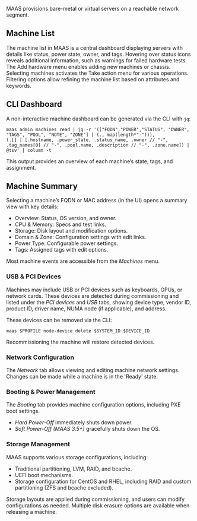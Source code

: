 MAAS provisions bare-metal or virtual servers on a reachable network segment.

## Machine List

The machine list in MAAS is a central dashboard displaying servers with details like status, power state, owner, and tags. Hovering over status icons reveals additional information, such as warnings for failed hardware tests. The Add hardware menu enables adding new machines or chassis. Selecting machines activates the Take action menu for various operations. Filtering options allow refining the machine list based on attributes and keywords.

## CLI Dashboard

A non-interactive machine dashboard can be generated via the CLI with `jq`:

```nohighlight
maas admin machines read | jq -r '(["FQDN","POWER","STATUS", "OWNER", "TAGS", "POOL", "NOTE", "ZONE"] | (., map(length*"-"))),
(.[] | [.hostname, .power_state, .status_name, .owner // "-", .tag_names[0] // "-", .pool.name, .description // "-", .zone.name]) | @tsv' | column -t
```

This output provides an overview of each machine’s state, tags, and assignment.

## Machine Summary

Selecting a machine’s FQDN or MAC address (in the UI) opens a summary view with key details:

- Overview: Status, OS version, and owner.
- CPU & Memory: Specs and test links.
- Storage: Disk layout and modification options.
- Domain & Zone: Configuration settings with edit links.
- Power Type: Configurable power settings.
- Tags: Assigned tags with edit options.

Most machine events are accessible from the *Machines* menu.

### USB & PCI Devices

Machines may include USB or PCI devices such as keyboards, GPUs, or network cards. These devices are detected during commissioning and listed under the *PCI devices* and *USB* tabs, showing device type, vendor ID, product ID, driver name, NUMA node (if applicable), and address.

These devices can be removed via the CLI:

```nohighlight
maas $PROFILE node-device delete $SYSTEM_ID $DEVICE_ID
```

Recommissioning the machine will restore detected devices.

### Network Configuration

The *Network* tab allows viewing and editing machine network settings. Changes can be made while a machine is in the 'Ready' state.

### Booting & Power Management

The *Booting* tab provides machine configuration options, including PXE boot settings.

- *Hard Power-Off* immediately shuts down power.
- *Soft Power-Off (MAAS 3.5+)* gracefully shuts down the OS.

### Storage Management

MAAS supports various storage configurations, including:

- Traditional partitioning, LVM, RAID, and bcache.
- UEFI boot mechanisms.
- Storage configuration for CentOS and RHEL, including RAID and custom partitioning (ZFS and bcache excluded).

Storage layouts are applied during commissioning, and users can modify configurations as needed. Multiple disk erasure options are available when releasing a machine.

